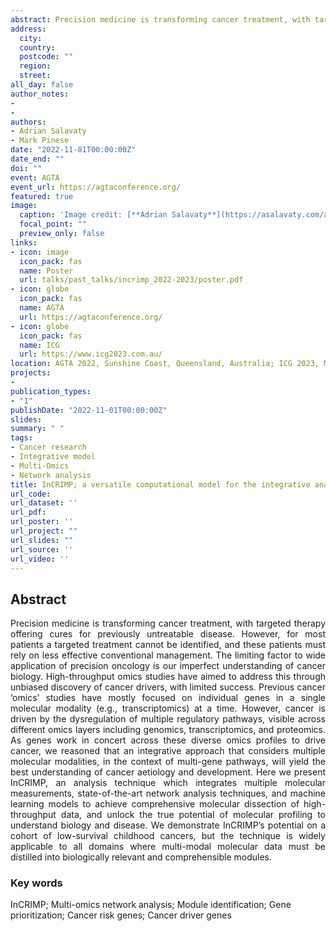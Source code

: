 ```yaml
---
abstract: Precision medicine is transforming cancer treatment, with targeted therapy offering cures for previously untreatable disease. However, for most patients a targeted treatment cannot be identified, and these patients must rely on less effective conventional management. The limiting factor to wide application of precision oncology is our imperfect understanding of cancer biology. High-throughput omics studies have aimed to address this through unbiased discovery of cancer drivers, with limited success. Previous cancer ‘omics’ studies have mostly focused on individual genes in a single molecular modality (e.g., transcriptomics) at a time. However, cancer is driven by the dysregulation of multiple regulatory pathways, visible across different omics layers including genomics, transcriptomics, and proteomics. As genes work in concert across these diverse omics profiles to drive cancer, we reasoned that an integrative approach that considers multiple molecular modalities, in the context of multi-gene pathways, will yield the best understanding of cancer aetiology and development. Here we present InCRIMP, an analysis technique which integrates multiple molecular measurements, state-of-the-art network analysis techniques, and machine learning models to achieve comprehensive molecular dissection of high-throughput data, and unlock the true potential of molecular profiling to understand biology and disease. We demonstrate InCRIMP’s potential on a cohort of low-survival childhood cancers, but the technique is widely applicable to all domains where multi-modal molecular data must be distilled into biologically relevant and comprehensible modules. 
address:
  city: 
  country: 
  postcode: ""
  region: 
  street: 
all_day: false
author_notes:
- 
- 
authors:
- Adrian Salavaty
- Mark Pinese
date: "2022-11-01T00:00:00Z"
date_end: ""
doi: ""
event: AGTA
event_url: https://agtaconference.org/
featured: true
image:
  caption: 'Image credit: [**Adrian Salavaty**](https://asalavaty.com/author/adrian-salavaty/)'
  focal_point: ""
  preview_only: false
links:
- icon: image
  icon_pack: fas
  name: Poster
  url: talks/past_talks/incrimp_2022-2023/poster.pdf
- icon: globe
  icon_pack: fas
  name: AGTA
  url: https://agtaconference.org/
- icon: globe
  icon_pack: fas
  name: ICG
  url: https://www.icg2023.com.au/
location: AGTA 2022, Sunshine Coast, Queensland, Australia; ICG 2023, Melbourne Convention and Exhibition Centre (MCEC)
projects:
- 
publication_types:
- "1"
publishDate: "2022-11-01T00:00:00Z"
slides: 
summary: " "
tags:
- Cancer research
- Integrative model
- Multi-Omics
- Network analysis
title: InCRIMP; a versatile computational model for the integrative analysis of multi-omics data
url_code: 
url_dataset: ''
url_pdf: 
url_poster: ''
url_project: ""
url_slides: ""
url_source: ''
url_video: ''
---
```


## **Abstract**  
<div style="text-align: justify">
Precision medicine is transforming cancer treatment, with targeted therapy offering cures for previously untreatable disease. However, for most patients a targeted treatment cannot be identified, and these patients must rely on less effective conventional management. The limiting factor to wide application of precision oncology is our imperfect understanding of cancer biology. High-throughput omics studies have aimed to address this through unbiased discovery of cancer drivers, with limited success. Previous cancer ‘omics’ studies have mostly focused on individual genes in a single molecular modality (e.g., transcriptomics) at a time. However, cancer is driven by the dysregulation of multiple regulatory pathways, visible across different omics layers including genomics, transcriptomics, and proteomics. As genes work in concert across these diverse omics profiles to drive cancer, we reasoned that an integrative approach that considers multiple molecular modalities, in the context of multi-gene pathways, will yield the best understanding of cancer aetiology and development. Here we present InCRIMP, an analysis technique which integrates multiple molecular measurements, state-of-the-art network analysis techniques, and machine learning models to achieve comprehensive molecular dissection of high-throughput data, and unlock the true potential of molecular profiling to understand biology and disease. We demonstrate InCRIMP’s potential on a cohort of low-survival childhood cancers, but the technique is widely applicable to all domains where multi-modal molecular data must be distilled into biologically relevant and comprehensible modules.
</div>

### **Key words**
InCRIMP; Multi-omics network analysis; Module identification; Gene prioritization; Cancer risk genes; Cancer driver genes
